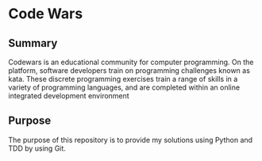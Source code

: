 # Code Wars
## Summary
Codewars is an educational community for computer programming. On the platform, software developers train on programming challenges known as kata. These discrete programming exercises train a range of skills in a variety of programming languages, and are completed within an online integrated development environment



## Purpose
The purpose of this repository is to provide my solutions using Python and TDD by using Git.